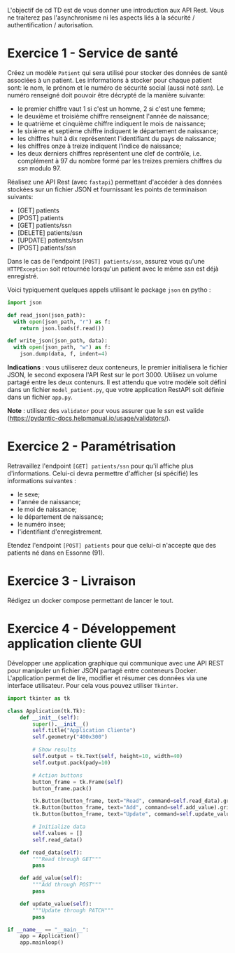L'objectif de cd TD est de vous donner une introduction aux API Rest. Vous ne traiterez pas l'asynchronisme ni les aspects liés à la sécurité / authentification / autorisation.

# Exercice 1 - Service de santé

Créez un modèle `Patient` qui sera utilisé pour stocker des données de santé associées à un patient. Les informations à stocker pour chaque patient sont: le nom, le prénom et le numéro de sécurité social (aussi noté *ssn*). Le numéro renseigné doit pouvoir être décrypté de la manière suivante:
- le premier chiffre vaut 1 si c'est un homme, 2 si c'est une femme;
- le deuxième et troisième chiffre renseignent l'année de naissance;
- le quatrième et cinquième chiffre indiquent le mois de naissance;
- le sixième et septième chiffre indiquent le département de naissance;
- les chiffres huit à dix représentent l'identifiant du pays de naissance;
- les chiffres onze à treize indiquent l'indice de naissance;
- les deux derniers chiffres représentent une clef de contrôle, i.e. complément à 97 du nombre formé par les treizes premiers chiffres du *ssn* modulo 97. 

Réalisez une API Rest (avec `fastapi`) permettant d'accéder à des données stockées sur un fichier JSON et fournissant les points de terminaison suivants:

- [GET] patients
- [POST] patients
- [GET] patients/ssn
- [DELETE] patients/ssn
- [UPDATE] patients/ssn
- [POST] patients/ssn

Dans le cas de l'endpoint `[POST] patients/ssn`, assurez vous qu'une `HTTPException` soit retournée lorsqu'un patient avec le même *ssn* est déjà enregistré.

Voici typiquement quelques appels utilisant le package `json` en pytho :

```python
import json

def read_json(json_path):
  with open(json_path, "r") as f:
    return json.loads(f.read())

def write_json(json_path, data):
  with open(json_path, "w") as f:
    json.dump(data, f, indent=4)
```

**Indications** : vous utiliserez deux conteneurs, le premier initialisera le fichier JSON, le second exposera l'API Rest sur le port 3000. Utilisez un volume partagé entre les deux contenurs. Il est attendu que votre modèle soit défini dans un fichier `model_patient.py`, que votre application RestAPI soit définie dans un fichier `app.py`.

**Note** : utilisez des `validator` pour vous assurer que le *ssn* est valide (https://pydantic-docs.helpmanual.io/usage/validators/).

# Exercice 2 - Paramétrisation

Retravaillez l'endpoint `[GET] patients/ssn` pour qu'il affiche plus d'informations. Celui-ci devra permettre d'afficher (si spécifié) les informations suivantes :

- le sexe;
- l'année de naissance;
- le moi de naissance;
- le département de naissance;
- le numéro insee;
- l'identifiant d'enregistrement.

Etendez l'endpoint `[POST] patients` pour que celui-ci n'accepte que des patients né dans en Essonne (91).

# Exercice 3 - Livraison

Rédigez un docker compose permettant de lancer le tout.

# Exercice 4 - Développement application cliente GUI 

Développer une application graphique qui communique avec une API REST pour manipuler un fichier JSON partagé entre conteneurs Docker. L'application permet de lire, modifier et résumer ces données via une interface utilisateur. Pour cela vous pouvez utiliser `Tkinter`.

```python
import tkinter as tk

class Application(tk.Tk):
    def __init__(self):
        super().__init__()
        self.title("Application Cliente")
        self.geometry("400x300")

        # Show results
        self.output = tk.Text(self, height=10, width=40)
        self.output.pack(pady=10)

        # Action buttons
        button_frame = tk.Frame(self)
        button_frame.pack()

        tk.Button(button_frame, text="Read", command=self.read_data).grid(row=0, column=0, padx=5)
        tk.Button(button_frame, text="Add", command=self.add_value).grid(row=0, column=1, padx=5)
        tk.Button(button_frame, text="Update", command=self.update_value).grid(row=0, column=2, padx=5)

        # Initialize data
        self.values = []
        self.read_data()

    def read_data(self):
        """Read through GET"""
        pass

    def add_value(self):
        """Add through POST"""
        pass

    def update_value(self):
        """Update through PATCH"""
        pass

if __name__ == "__main__":
    app = Application()
    app.mainloop()
```
